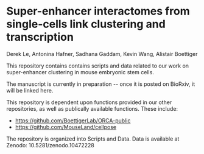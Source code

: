 # Super-enhancer interactomes from single-cells link clustering and transcription

Derek Le, Antonina Hafner, Sadhana Gaddam, Kevin Wang, Alistair Boettiger

This repository contains contains scripts and data related to our work on super-enhancer clustering in mouse embryonic stem cells.

The manuscript is currently in preparation -- once it is posted on BioRxiv, it will be linked here. 

This repository is dependent upon functions provided in our other repositories, as well as publically available functions.
These include:  
* https://github.com/BoettigerLab/ORCA-public
* https://github.com/MouseLand/cellpose

The repository is organized into Scripts and Data.
Data is available at Zenodo: 10.5281/zenodo.10472228